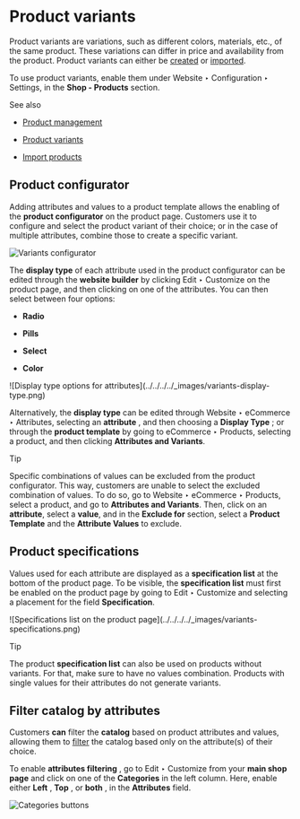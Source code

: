 # Product variants

Product variants are variations, such as different colors, materials, etc., of
the same product. These variations can differ in price and availability from
the product. Product variants can either be
[created](../../../sales/sales/products_prices/products/variants) or
[imported](../../../sales/sales/products_prices/products/import).

To use product variants, enable them under Website ‣ Configuration ‣ Settings,
in the **Shop - Products** section.

<div class="alert alert-secondary">
<p class="alert-title">
See also</p><ul>
<li><p><a href="products">Product management</a></p></li>
<li><p><a href="../../../sales/sales/products_prices/products/variants">Product variants</a></p></li>
<li><p><a href="../../../sales/sales/products_prices/products/import">Import products</a></p></li>
</ul>
</div>

## Product configurator

Adding attributes and values to a product template allows the enabling of the
**product configurator** on the product page. Customers use it to configure
and select the product variant of their choice; or in the case of multiple
attributes, combine those to create a specific variant.

![Variants configurator](../../../../_images/variants-configurator.png)

The **display type** of each attribute used in the product configurator can be
edited through the **website builder** by clicking Edit ‣ Customize on the
product page, and then clicking on one of the attributes. You can then select
between four options:

  * **Radio**

  * **Pills**

  * **Select**

  * **Color**

![Display type options for attributes](../../../../_images/variants-display-
type.png)

Alternatively, the **display type** can be edited through Website ‣ eCommerce
‣ Attributes, selecting an **attribute** , and then choosing a **Display
Type** ; or through the **product template** by going to eCommerce ‣ Products,
selecting a product, and then clicking **Attributes and Variants**.

<div class="alert alert-info">
<p class="alert-title">
Tip</p><p>Specific combinations of values can be excluded from the product configurator. This way,
customers are unable to select the excluded combination of values. To do so, go to
Website ‣ eCommerce ‣ Products, select a product, and go to
<b>Attributes and Variants</b>. Then, click on an <b>attribute</b>, select a <b>value</b>, and in
the <b>Exclude for</b> section, select a <b>Product Template</b> and the
<b>Attribute Values</b> to exclude.</p>
</div>

## Product specifications

Values used for each attribute are displayed as a **specification list** at
the bottom of the product page. To be visible, the **specification list** must
first be enabled on the product page by going to Edit ‣ Customize and
selecting a placement for the field **Specification**.

![Specifications list on the product page](../../../../_images/variants-
specifications.png) <div class="alert alert-info">
<p class="alert-title">
Tip</p><p>The product <b>specification list</b> can also be used on products without variants. For that, make
sure to have no values combination. Products with single values for their attributes do not
generate variants.</p>
</div>

## Filter catalog by attributes

Customers **can** filter the **catalog** based on product attributes and
values, allowing them to [filter](catalog#ecommerce-browsing) the catalog
based only on the attribute(s) of their choice.

To enable **attributes filtering** , go to Edit ‣ Customize from your **main
shop page** and click on one of the **Categories** in the left column. Here,
enable either **Left** , **Top** , or **both** , in the **Attributes** field.

![Categories buttons](../../../../_images/variants-categories.png)

